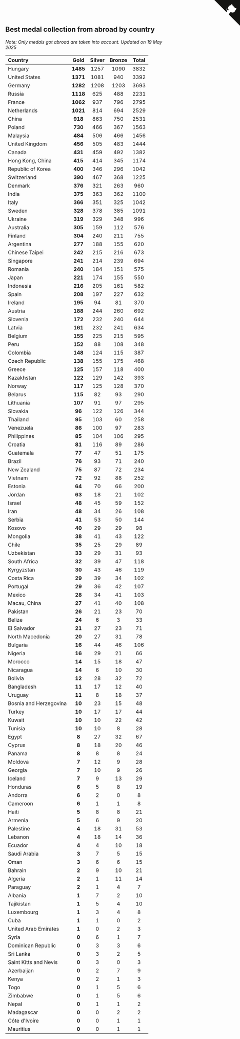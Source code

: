 ## Best medal collection from abroad by country

*Note: Only medals got abroad are taken into account.*
*Updated on 19 May 2025*

| Country | Gold | Silver | Bronze | Total |
| :--- | :--: | :--: | :--: | :--: |
| Hungary | **1485** | 1257 | 1090 | 3832 |
| United States | **1371** | 1081 | 940 | 3392 |
| Germany | **1282** | 1208 | 1203 | 3693 |
| Russia | **1118** | 625 | 488 | 2231 |
| France | **1062** | 937 | 796 | 2795 |
| Netherlands | **1021** | 814 | 694 | 2529 |
| China | **918** | 863 | 750 | 2531 |
| Poland | **730** | 466 | 367 | 1563 |
| Malaysia | **484** | 506 | 466 | 1456 |
| United Kingdom | **456** | 505 | 483 | 1444 |
| Canada | **431** | 459 | 492 | 1382 |
| Hong Kong, China | **415** | 414 | 345 | 1174 |
| Republic of Korea | **400** | 346 | 296 | 1042 |
| Switzerland | **390** | 467 | 368 | 1225 |
| Denmark | **376** | 321 | 263 | 960 |
| India | **375** | 363 | 362 | 1100 |
| Italy | **366** | 351 | 325 | 1042 |
| Sweden | **328** | 378 | 385 | 1091 |
| Ukraine | **319** | 329 | 348 | 996 |
| Australia | **305** | 159 | 112 | 576 |
| Finland | **304** | 240 | 211 | 755 |
| Argentina | **277** | 188 | 155 | 620 |
| Chinese Taipei | **242** | 215 | 216 | 673 |
| Singapore | **241** | 214 | 239 | 694 |
| Romania | **240** | 184 | 151 | 575 |
| Japan | **221** | 174 | 155 | 550 |
| Indonesia | **216** | 205 | 161 | 582 |
| Spain | **208** | 197 | 227 | 632 |
| Ireland | **195** | 94 | 81 | 370 |
| Austria | **188** | 244 | 260 | 692 |
| Slovenia | **172** | 232 | 240 | 644 |
| Latvia | **161** | 232 | 241 | 634 |
| Belgium | **155** | 225 | 215 | 595 |
| Peru | **152** | 88 | 108 | 348 |
| Colombia | **148** | 124 | 115 | 387 |
| Czech Republic | **138** | 155 | 175 | 468 |
| Greece | **125** | 157 | 118 | 400 |
| Kazakhstan | **122** | 129 | 142 | 393 |
| Norway | **117** | 125 | 128 | 370 |
| Belarus | **115** | 82 | 93 | 290 |
| Lithuania | **107** | 91 | 97 | 295 |
| Slovakia | **96** | 122 | 126 | 344 |
| Thailand | **95** | 103 | 60 | 258 |
| Venezuela | **86** | 100 | 97 | 283 |
| Philippines | **85** | 104 | 106 | 295 |
| Croatia | **81** | 116 | 89 | 286 |
| Guatemala | **77** | 47 | 51 | 175 |
| Brazil | **76** | 93 | 71 | 240 |
| New Zealand | **75** | 87 | 72 | 234 |
| Vietnam | **72** | 92 | 88 | 252 |
| Estonia | **64** | 70 | 66 | 200 |
| Jordan | **63** | 18 | 21 | 102 |
| Israel | **48** | 45 | 59 | 152 |
| Iran | **48** | 34 | 26 | 108 |
| Serbia | **41** | 53 | 50 | 144 |
| Kosovo | **40** | 29 | 29 | 98 |
| Mongolia | **38** | 41 | 43 | 122 |
| Chile | **35** | 25 | 29 | 89 |
| Uzbekistan | **33** | 29 | 31 | 93 |
| South Africa | **32** | 39 | 47 | 118 |
| Kyrgyzstan | **30** | 43 | 46 | 119 |
| Costa Rica | **29** | 39 | 34 | 102 |
| Portugal | **29** | 36 | 42 | 107 |
| Mexico | **28** | 34 | 41 | 103 |
| Macau, China | **27** | 41 | 40 | 108 |
| Pakistan | **26** | 21 | 23 | 70 |
| Belize | **24** | 6 | 3 | 33 |
| El Salvador | **21** | 27 | 23 | 71 |
| North Macedonia | **20** | 27 | 31 | 78 |
| Bulgaria | **16** | 44 | 46 | 106 |
| Nigeria | **16** | 29 | 21 | 66 |
| Morocco | **14** | 15 | 18 | 47 |
| Nicaragua | **14** | 6 | 10 | 30 |
| Bolivia | **12** | 28 | 32 | 72 |
| Bangladesh | **11** | 17 | 12 | 40 |
| Uruguay | **11** | 8 | 18 | 37 |
| Bosnia and Herzegovina | **10** | 23 | 15 | 48 |
| Turkey | **10** | 17 | 17 | 44 |
| Kuwait | **10** | 10 | 22 | 42 |
| Tunisia | **10** | 10 | 8 | 28 |
| Egypt | **8** | 27 | 32 | 67 |
| Cyprus | **8** | 18 | 20 | 46 |
| Panama | **8** | 8 | 8 | 24 |
| Moldova | **7** | 12 | 9 | 28 |
| Georgia | **7** | 10 | 9 | 26 |
| Iceland | **7** | 9 | 13 | 29 |
| Honduras | **6** | 5 | 8 | 19 |
| Andorra | **6** | 2 | 0 | 8 |
| Cameroon | **6** | 1 | 1 | 8 |
| Haiti | **5** | 8 | 8 | 21 |
| Armenia | **5** | 6 | 9 | 20 |
| Palestine | **4** | 18 | 31 | 53 |
| Lebanon | **4** | 18 | 14 | 36 |
| Ecuador | **4** | 4 | 10 | 18 |
| Saudi Arabia | **3** | 7 | 5 | 15 |
| Oman | **3** | 6 | 6 | 15 |
| Bahrain | **2** | 9 | 10 | 21 |
| Algeria | **2** | 1 | 11 | 14 |
| Paraguay | **2** | 1 | 4 | 7 |
| Albania | **1** | 7 | 2 | 10 |
| Tajikistan | **1** | 5 | 4 | 10 |
| Luxembourg | **1** | 3 | 4 | 8 |
| Cuba | **1** | 1 | 0 | 2 |
| United Arab Emirates | **1** | 0 | 2 | 3 |
| Syria | **0** | 6 | 1 | 7 |
| Dominican Republic | **0** | 3 | 3 | 6 |
| Sri Lanka | **0** | 3 | 2 | 5 |
| Saint Kitts and Nevis | **0** | 3 | 0 | 3 |
| Azerbaijan | **0** | 2 | 7 | 9 |
| Kenya | **0** | 2 | 1 | 3 |
| Togo | **0** | 1 | 5 | 6 |
| Zimbabwe | **0** | 1 | 5 | 6 |
| Nepal | **0** | 1 | 1 | 2 |
| Madagascar | **0** | 0 | 2 | 2 |
| Côte d'Ivoire | **0** | 0 | 1 | 1 |
| Mauritius | **0** | 0 | 1 | 1 |


<a href="https://github.com/jonatanklosko/wca_statistics" class="github-corner" aria-label="View source on Github"><svg width="80" height="80" viewBox="0 0 250 250" style="fill:#151513; color:#fff; position: absolute; top: 0; border: 0; right: 0;" aria-hidden="true"><path d="M0,0 L115,115 L130,115 L142,142 L250,250 L250,0 Z"></path><path d="M128.3,109.0 C113.8,99.7 119.0,89.6 119.0,89.6 C122.0,82.7 120.5,78.6 120.5,78.6 C119.2,72.0 123.4,76.3 123.4,76.3 C127.3,80.9 125.5,87.3 125.5,87.3 C122.9,97.6 130.6,101.9 134.4,103.2" fill="currentColor" style="transform-origin: 130px 106px;" class="octo-arm"></path><path d="M115.0,115.0 C114.9,115.1 118.7,116.5 119.8,115.4 L133.7,101.6 C136.9,99.2 139.9,98.4 142.2,98.6 C133.8,88.0 127.5,74.4 143.8,58.0 C148.5,53.4 154.0,51.2 159.7,51.0 C160.3,49.4 163.2,43.6 171.4,40.1 C171.4,40.1 176.1,42.5 178.8,56.2 C183.1,58.6 187.2,61.8 190.9,65.4 C194.5,69.0 197.7,73.2 200.1,77.6 C213.8,80.2 216.3,84.9 216.3,84.9 C212.7,93.1 206.9,96.0 205.4,96.6 C205.1,102.4 203.0,107.8 198.3,112.5 C181.9,128.9 168.3,122.5 157.7,114.1 C157.9,116.9 156.7,120.9 152.7,124.9 L141.0,136.5 C139.8,137.7 141.6,141.9 141.8,141.8 Z" fill="currentColor" class="octo-body"></path></svg></a><style>.github-corner:hover .octo-arm{animation:octocat-wave 560ms ease-in-out}@keyframes octocat-wave{0%,100%{transform:rotate(0)}20%,60%{transform:rotate(-25deg)}40%,80%{transform:rotate(10deg)}}@media (max-width:500px){.github-corner:hover .octo-arm{animation:none}.github-corner .octo-arm{animation:octocat-wave 560ms ease-in-out}}</style>
